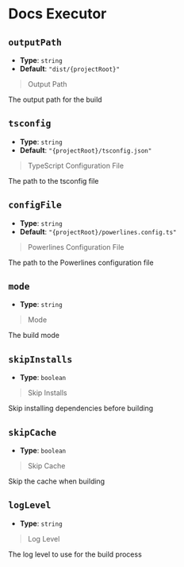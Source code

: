 
<!-- Generated by @storm-software/untyped -->
<!-- Do not edit this file directly -->

# Docs Executor

## `outputPath`
- **Type**: `string`
- **Default**: `"dist/{projectRoot}"`

> Output Path


The output path for the build


## `tsconfig`
- **Type**: `string`
- **Default**: `"{projectRoot}/tsconfig.json"`

> TypeScript Configuration File


The path to the tsconfig file


## `configFile`
- **Type**: `string`
- **Default**: `"{projectRoot}/powerlines.config.ts"`

> Powerlines Configuration File


The path to the Powerlines configuration file


## `mode`
- **Type**: `string`

> Mode


The build mode


## `skipInstalls`
- **Type**: `boolean`

> Skip Installs


Skip installing dependencies before building


## `skipCache`
- **Type**: `boolean`

> Skip Cache


Skip the cache when building


## `logLevel`
- **Type**: `string`

> Log Level


The log level to use for the build process


